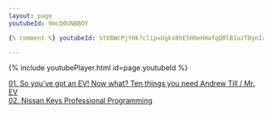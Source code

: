 ```yaml
---
layout: page  
youtubeId: 9mcQ0UNBBOY  

{% comment %} youtubeId: StVBWcPjYHk?clip=Ugkx8hE5H0eHHafqQRlB1uzT0ynIa-vrbTKy&amp;clipt=EJXdFBj1sRg - This line is an example of a youtube video that has been clipped which is why it is longer {% endcomment %}

---
```


{% include youtubePlayer.html id=page.youtubeId %}

[01. So you’ve got an EV! Now what? Ten things you need Andrew Till / Mr. EV](https://www.youtube.com/watch?v=9mcQ0UNBBOY)  
[02. Nissan Keys Professional Programming](http://www.youtube.com/watch?v=30IRv3PIkfs)  

